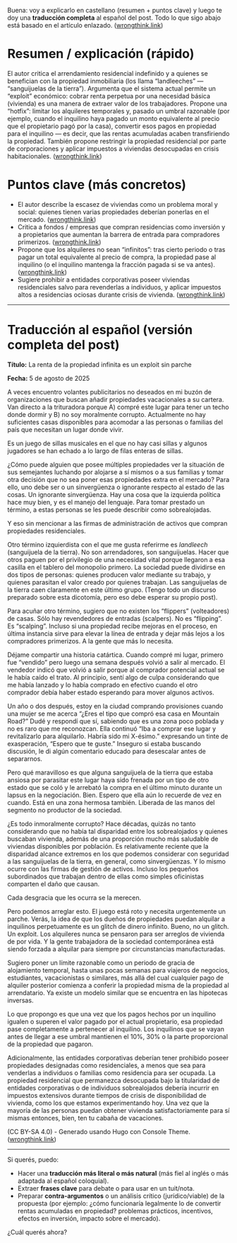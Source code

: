 Buena: voy a explicarlo en castellano (resumen + puntos clave) y luego te doy una **traducción completa** al español del post. Todo lo que sigo abajo está basado en el artículo enlazado. ([wrongthink.link][1])

# Resumen / explicación (rápido)

El autor critica el arrendamiento residencial indefinido y a quienes se benefician con la propiedad inmobiliaria (los llama “landleeches” — “sanguijuelas de la tierra”). Argumenta que el sistema actual permite un “exploit” económico: cobrar renta perpetua por una necesidad básica (vivienda) es una manera de extraer valor de los trabajadores. Propone una “hotfix”: limitar los alquileres temporales y, pasado un umbral razonable (por ejemplo, cuando el inquilino haya pagado un monto equivalente al precio que el propietario pagó por la casa), convertir esos pagos en propiedad para el inquilino — es decir, que las rentas acumuladas acaben transfiriendo la propiedad. También propone restringir la propiedad residencial por parte de corporaciones y aplicar impuestos a viviendas desocupadas en crisis habitacionales. ([wrongthink.link][1])

# Puntos clave (más concretos)

* El autor describe la escasez de viviendas como un problema moral y social: quienes tienen varias propiedades deberían ponerlas en el mercado. ([wrongthink.link][1])
* Critica a fondos / empresas que compran residencias como inversión y a propietarios que aumentan la barrera de entrada para compradores primerizos. ([wrongthink.link][1])
* Propone que los alquileres no sean “infinitos”: tras cierto periodo o tras pagar un total equivalente al precio de compra, la propiedad pase al inquilino (o el inquilino mantenga la fracción pagada si se va antes). ([wrongthink.link][1])
* Sugiere prohibir a entidades corporativas poseer viviendas residenciales salvo para revenderlas a individuos, y aplicar impuestos altos a residencias ociosas durante crisis de vivienda. ([wrongthink.link][1])

---

# Traducción al español (versión completa del post)

**Título:** La renta de la propiedad infinita es un exploit sin parche

**Fecha:** 5 de agosto de 2025

A veces encuentro volantes publicitarios no deseados en mi buzón de organizaciones que buscan añadir propiedades vacacionales a su cartera. Van directo a la trituradora porque A) compré este lugar para tener un techo donde dormir y B) no soy moralmente corrupto. Actualmente no hay suficientes casas disponibles para acomodar a las personas o familias del país que necesitan un lugar donde vivir.

Es un juego de sillas musicales en el que no hay casi sillas y algunos jugadores se han echado a lo largo de filas enteras de sillas.

¿Cómo puede alguien que posee múltiples propiedades ver la situación de sus semejantes luchando por alojarse a sí mismos o a sus familias y tomar otra decisión que no sea poner esas propiedades extra en el mercado? Para ello, uno debe ser o un sinvergüenza o ignorante respecto al estado de las cosas. Un ignorante sinvergüenza. Hay una cosa que la izquierda política hace muy bien, y es el manejo del lenguaje. Para tomar prestado un término, a estas personas se les puede describir como sobrealojadas.

Y eso sin mencionar a las firmas de administración de activos que compran propiedades residenciales.

Otro término izquierdista con el que me gusta referirme es *landleech* (sanguijuela de la tierra). No son arrendadores, son sanguijuelas. Hacer que otros paguen por el privilegio de una necesidad vital porque llegaron a esa casilla en el tablero del monopolio primero. La sociedad puede dividirse en dos tipos de personas: quienes producen valor mediante su trabajo, y quienes parasitan el valor creado por quienes trabajan. Las sanguijuelas de la tierra caen claramente en este último grupo. (Tengo todo un discurso preparado sobre esta dicotomía, pero eso debe esperar su propio post).

Para acuñar otro término, sugiero que no existen los “flippers” (volteadores) de casas. Sólo hay revendedores de entradas (scalpers). No es “flipping”. Es “scalping”. Incluso si una propiedad recibe mejoras en el proceso, en última instancia sirve para elevar la línea de entrada y dejar más lejos a los compradores primerizos. A la gente que más lo necesita.

Déjame compartir una historia catártica. Cuando compré mi lugar, primero fue “vendido” pero luego una semana después volvió a salir al mercado. El vendedor indicó que volvió a salir porque al comprador potencial actual se le había caído el trato. Al principio, sentí algo de culpa considerando que me había lanzado y lo había comprado en efectivo cuando el otro comprador debía haber estado esperando para mover algunos activos.

Un año o dos después, estoy en la ciudad comprando provisiones cuando una mujer se me acerca “¿Eres el tipo que compró esa casa en Mountain Road?” Dudé y respondí que sí, sabiendo que es una zona poco poblada y no es raro que me reconozcan. Ella continuó “Iba a comprar ese lugar y revitalizarlo para alquilarlo. Habría sido mi X-ésimo.” expresando un tinte de exasperación, “Espero que te guste.” Inseguro si estaba buscando discusión, le di algún comentario educado para desescalar antes de separarnos.

Pero qué maravilloso es que alguna sanguijuela de la tierra que estaba ansiosa por parasitar este lugar haya sido frenada por un tipo de otro estado que se coló y le arrebató la compra en el último minuto durante un lapsus en la negociación. Bien. Espero que ella aún lo recuerde de vez en cuando. Está en una zona hermosa también. Liberada de las manos del segmento no productor de la sociedad.

¿Es todo inmoralmente corrupto? Hace décadas, quizás no tanto considerando que no había tal disparidad entre los sobrealojados y quienes buscaban vivienda, además de una proporción mucho más saludable de viviendas disponibles por población. Es relativamente reciente que la disparidad alcance extremos en los que podemos considerar con seguridad a las sanguijuelas de la tierra, en general, como sinvergüenzas. Y lo mismo ocurre con las firmas de gestión de activos. Incluso los pequeños subordinados que trabajan dentro de ellas como simples oficinistas comparten el daño que causan.

Cada desgracia que les ocurra se la merecen.

Pero podemos arreglar esto. El juego está roto y necesita urgentemente un parche. Verás, la idea de que los dueños de propiedades puedan alquilar a inquilinos perpetuamente es un glitch de dinero infinito. Bueno, no un glitch. Un exploit. Los alquileres nunca se pensaron para ser arreglos de vivienda de por vida. Y la gente trabajadora de la sociedad contemporánea está siendo forzada a alquilar para siempre por circunstancias manufacturadas.

Sugiero poner un límite razonable como un periodo de gracia de alojamiento temporal, hasta unas pocas semanas para viajeros de negocios, estudiantes, vacacionistas o similares, más allá del cual cualquier pago de alquiler posterior comienza a conferir la propiedad misma de la propiedad al arrendatario. Ya existe un modelo similar que se encuentra en las hipotecas inversas.

Lo que propongo es que una vez que los pagos hechos por un inquilino igualen o superen el valor pagado por el actual propietario, esa propiedad pase completamente a pertenecer al inquilino. Los inquilinos que se vayan antes de llegar a ese umbral mantienen el 10%, 30% o la parte proporcional de la propiedad que pagaron.

Adicionalmente, las entidades corporativas deberían tener prohibido poseer propiedades designadas como residenciales, a menos que sea para venderlas a individuos o familias como residencia para ser ocupada. La propiedad residencial que permanezca desocupada bajo la titularidad de entidades corporativas o de individuos sobrealojados debería incurrir en impuestos extensivos durante tiempos de crisis de disponibilidad de vivienda, como los que estamos experimentando hoy. Una vez que la mayoría de las personas puedan obtener vivienda satisfactoriamente para sí mismas entonces, bien, ten tu cabaña de vacaciones.

(CC BY-SA 4.0) - Generado usando Hugo con Console Theme. ([wrongthink.link][1])

---

Si querés, puedo:

* Hacer una **traducción más literal o más natural** (más fiel al inglés o más adaptada al español coloquial).
* Extraer **frases clave** para debate o para usar en un tuit/nota.
* Preparar **contra-argumentos** o un análisis crítico (jurídico/viable) de la propuesta (por ejemplo: ¿cómo funcionaría legalmente lo de convertir rentas acumuladas en propiedad? problemas prácticos, incentivos, efectos en inversión, impacto sobre el mercado).

¿Cuál querés ahora?

[1]: https://wrongthink.link/posts/infinite-rent-unpatched-exploit/ "Wrongthink/posts/infinite-rent-unpatched-exploit/"

